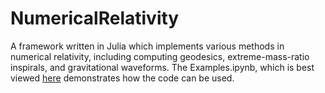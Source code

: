 # NumericalRelativity
A framework written in Julia which implements various methods in numerical relativity, including computing geodesics, extreme-mass-ratio inspirals, and gravitational waveforms. The Examples.ipynb, which is best viewed [here](https://nbviewer.org/github/lennoxkeeble/NumericalRelativity/blob/main/Examples.ipynb) demonstrates how the code can be used.
